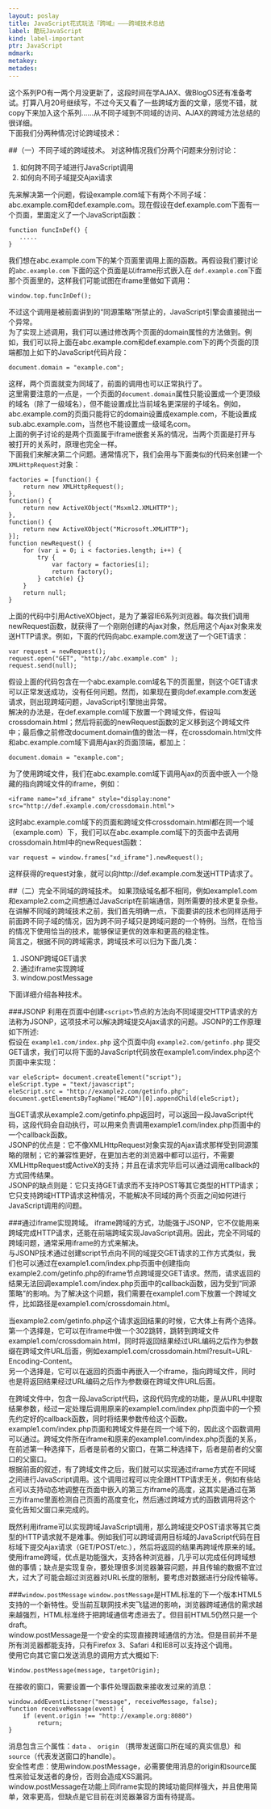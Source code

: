 ```yaml
---
layout: poslay
title: JavaScript花式玩法『跨域』———跨域技术总结
label: 酷玩JavaScript
kind: label-important
ptr: JavaScript
mdmark: 
metakey: 
metades:
---
```


这个系列PO有一两个月没更新了，这段时间在学AJAX、做BlogOS还有准备考试。打算八月20号继续写，不过今天又看了一些跨域方面的文章，感觉不错，就copy下来加入这个系列……从不同子域到不同域的访问、AJAX的跨域方法总结的很详细。  
下面我们分两种情况讨论跨域技术：

##（一）不同子域的跨域技术。
对这种情况我们分两个问题来分别讨论：

1. 如何跨不同子域进行JavaScript调用
2. 如何向不同子域提交Ajax请求

先来解决第一个问题，假设example.com域下有两个不同子域：abc.example.com和def.example.com。现在假设在def.example.com下面有一个页面，里面定义了一个JavaScript函数：

	function funcInDef() {
 	   .....
	}

我们想在abc.example.com下的某个页面里调用上面的函数。再假设我们要讨论的`abc.example.com` 下面的这个页面是以iframe形式嵌入在 `def.example.com`下面那个页面里的，这样我们可能试图在iframe里做如下调用：

	window.top.funcInDef();

不过这个调用是被前面讲到的“同源策略”所禁止的，JavaScript引擎会直接抛出一个异常。  
为了实现上述调用，我们可以通过修改两个页面的domain属性的方法做到。例如，我们可以将上面在abc.example.com和def.example.com下的两个页面的顶端都加上如下的JavaScript代码片段：

	document.domain = "example.com";

这样，两个页面就变为同域了，前面的调用也可以正常执行了。  
这里需要注意的一点是，一个页面的`document.domain`属性只能设置成一个更顶级的域名（除了一级域名），但不能设置成比当前域名更深层的子域名。例如，abc.example.com的页面只能将它的domain设置成example.com，不能设置成sub.abc.example.com，当然也不能设置成一级域名com。  
上面的例子讨论的是两个页面属于iframe嵌套关系的情况，当两个页面是打开与被打开的关系时，原理也完全一样。  
下面我们来解决第二个问题。通常情况下，我们会用与下面类似的代码来创建一个`XMLHttpRequest`对象：

	factories = [function() {
    	return new XMLHttpRequest();
	},
	function() {
	    return new ActiveXObject("Msxml2.XMLHTTP");
	},
	function() {
	    return new ActiveXObject("Microsoft.XMLHTTP");
	}];
	function newRequest() {
	    for (var i = 0; i < factories.length; i++) {
	        try {
	            var factory = factories[i];
	            return factory();
	        } catch(e) {}
	    }
	    return null;
	}

上面的代码中引用ActiveXObject，是为了兼容IE6系列浏览器。每次我们调用newRequest函数，就获得了一个刚刚创建的Ajax对象，然后用这个Ajax对象来发送HTTP请求。例如，下面的代码向abc.example.com发送了一个GET请求：

	var request = newRequest();
	request.open("GET", "http://abc.example.com" );
	request.send(null);

假设上面的代码包含在一个abc.example.com域名下的页面里，则这个GET请求可以正常发送成功，没有任何问题。然而，如果现在要向def.example.com发送请求，则出现跨域问题，JavaScript引擎抛出异常。  
解决的办法是，在def.example.com域下放置一个跨域文件，假设叫crossdomain.html；然后将前面的newRequest函数的定义移到这个跨域文件中；最后像之前修改document.domain值的做法一样，在crossdomain.html文件和abc.example.com域下调用Ajax的页面顶端，都加上：

	document.domain = "example.com";

为了使用跨域文件，我们在abc.example.com域下调用Ajax的页面中嵌入一个隐藏的指向跨域文件的iframe，例如：

	<iframe name="xd_iframe" style="display:none" src="http://def.example.com/crossdomain.html">

这时abc.example.com域下的页面和跨域文件crossdomain.html都在同一个域（example.com）下，我们可以在abc.example.com域下的页面中去调用crossdomain.html中的newRequest函数：

	var request = window.frames["xd_iframe"].newRequest();

这样获得的request对象，就可以向http://def.example.com发送HTTP请求了。

##（二）完全不同域的跨域技术。
如果顶级域名都不相同，例如example1.com和example2.com之间想通过JavaScript在前端通信，则所需要的技术更复杂些。  
在讲解不同域的跨域技术之前，我们首先明确一点，下面要讲的技术也同样适用于前面跨不同子域的情况，因为跨不同子域只是跨域问题的一个特例。当然，在恰当的情况下使用恰当的技术，能够保证更优的效率和更高的稳定性。  
简言之，根据不同的跨域需求，跨域技术可以归为下面几类：

1. JSONP跨域GET请求
2. 通过iframe实现跨域
3. window.postMessage

下面详细介绍各种技术。	

###JSONP
利用在页面中创建`<script>`节点的方法向不同域提交HTTP请求的方法称为JSONP，这项技术可以解决跨域提交Ajax请求的问题。JSONP的工作原理如下所述:  
假设在 `example1.com/index.php` 这个页面中向 `example2.com/getinfo.php`  提交GET请求，我们可以将下面的JavaScript代码放在example1.com/index.php这个页面中来实现：

	var eleScript= document.createElement("script");
	eleScript.type = "text/javascript";
	eleScript.src = "http://example2.com/getinfo.php";
	document.getElementsByTagName("HEAD")[0].appendChild(eleScript);

当GET请求从example2.com/getinfo.php返回时，可以返回一段JavaScript代码，这段代码会自动执行，可以用来负责调用example1.com/index.php页面中的一个callback函数。  
JSONP的优点是：它不像XMLHttpRequest对象实现的Ajax请求那样受到同源策略的限制；它的兼容性更好，在更加古老的浏览器中都可以运行，不需要XMLHttpRequest或ActiveX的支持；并且在请求完毕后可以通过调用callback的方式回传结果。  
JSONP的缺点则是：它只支持GET请求而不支持POST等其它类型的HTTP请求；它只支持跨域HTTP请求这种情况，不能解决不同域的两个页面之间如何进行JavaScript调用的问题。

###通过iframe实现跨域。
iframe跨域的方式，功能强于JSONP，它不仅能用来跨域完成HTTP请求，还能在前端跨域实现JavaScript调用。因此，完全不同域的跨域问题，通常采用iframe的方式来解决。  
与JSONP技术通过创建script节点向不同的域提交GET请求的工作方式类似，我们也可以通过在example1.com/index.php页面中创建指向example2.com/getinfo.php的iframe节点跨域提交GET请求。然而，请求返回的结果无法回调example1.com/index.php页面中的callback函数，因为受到“同源策略”的影响。为了解决这个问题，我们需要在example1.com下放置一个跨域文件，比如路径是example1.com/crossdomain.html。  

当example2.com/getinfo.php这个请求返回结果的时候，它大体上有两个选择。  
第一个选择是，它可以在iframe中做一个302跳转，跳转到跨域文件example1.com/crossdomain.html，同时将返回结果经过URL编码之后作为参数缀在跨域文件URL后面，例如example1.com/crossdomain.html?result=URL-Encoding-Content。  
另一个选择是，它可以在返回的页面中再嵌入一个iframe，指向跨域文件，同时也是将返回结果经过URL编码之后作为参数缀在跨域文件URL后面。  

在跨域文件中，包含一段JavaScript代码，这段代码完成的功能，是从URL中提取结果参数，经过一定处理后调用原来的example1.com/index.php页面中的一个预先约定好的callback函数，同时将结果参数传给这个函数。example1.com/index.php页面和跨域文件是在同一个域下的，因此这个函数调用可以通过。跨域文件所在iframe和原来的example1.com/index.php页面的关系，在前述第一种选择下，后者是前者的父窗口，在第二种选择下，后者是前者的父窗口的父窗口。  
根据前面的叙述，有了跨域文件之后，我们就可以实现通过iframe方式在不同域之间进行JavaScript调用。这个调用过程可以完全跟HTTP请求无关，例如有些站点可以支持动态地调整在页面中嵌入的第三方iframe的高度，这其实是通过在第三方iframe里面检测自己页面的高度变化，然后通过跨域方式的函数调用将这个变化告知父窗口来完成的。  

既然利用iframe可以实现跨域JavaScript调用，那么跨域提交POST请求等其它类型的HTTP请求就不是难事。例如我们可以跨域调用目标域的JavaScript代码在目标域下提交Ajax请求（GET/POST/etc.），然后将返回的结果再跨域传原来的域。  
使用iframe跨域，优点是功能强大，支持各种浏览器，几乎可以完成任何跨域想做的事情；缺点是实现复杂，要处理很多浏览器兼容问题，并且传输的数据不宜过大，过大了可能会超过浏览器对URL长度的限制，要考虑对数据进行分段传输等。  

###`window.postMessage`
`window.postMessage`是HTML标准的下一个版本HTML5支持的一个新特性。受当前互联网技术突飞猛进的影响，浏览器跨域通信的需求越来越强烈，HTML标准终于把跨域通信考虑进去了。但目前HTML5仍然只是一个draft。  
window.postMessage是一个安全的实现直接跨域通信的方法。但是目前并不是所有浏览器都能支持，只有Firefox 3、Safari 4和IE8可以支持这个调用。  
使用它向其它窗口发送消息的调用方式大概如下:

	Window.postMessage(message, targetOrigin);

在接收的窗口，需要设置一个事件处理函数来接收发过来的消息：

	window.addEventListener("message", receiveMessage, false);
	function receiveMessage(event) {
	    if (event.origin !== "http://example.org:8080") 
	    	return;
	}

消息包含三个属性：`data` 、 `origin` （携带发送窗口所在域的真实信息）和 `source`（代表发送窗口的handle）。  
安全性考虑：使用window.postMessage，必需要使用消息的origin和source属性来验证发送者的身份，否则会造成XSS漏洞。  
window.postMessage在功能上同iframe实现的跨域功能同样强大，并且使用简单，效率更高，但缺点是它目前在浏览器兼容方面有待提高。	
